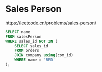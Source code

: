 # Sales Person

<https://leetcode.cn/problems/sales-person/>

```sql
SELECT name
FROM salesPerson
WHERE sales_id NOT IN (
    SELECT sales_id 
    FROM orders 
    JOIN company using(com_id) 
    WHERE name = 'RED'
);
```
